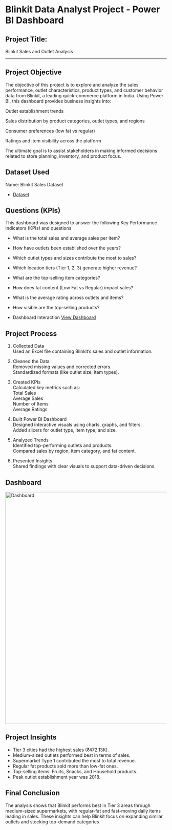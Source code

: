 #  Blinkit Data Analyst Project - Power BI Dashboard

##  Project Title:

Blinkit Sales and Outlet Analysis


---

## Project Objective

The objective of this project is to explore and analyze the sales performance, outlet characteristics, product types, and customer behavior data from Blinkit, a leading quick-commerce platform in India. Using Power BI, this dashboard provides business insights into:

Outlet establishment trends

Sales distribution by product categories, outlet types, and regions

Consumer preferences (low fat vs regular)

Ratings and item visibility across the platform


The ultimate goal is to assist stakeholders in making informed decisions related to store planning, inventory, and product focus.



##  Dataset Used

Name: Blinkit Sales Dataset

-  <a href="https://github.com/LakshmiNarayana8464/Data-Analysis-Dashboard/blob/main/BlinkIT_Grocery_Data.xlsx">Dataset</a>

## Questions (KPIs)

This dashboard was designed to answer the following Key Performance Indicators (KPIs) and questions
-  What is the total sales and average sales per item?
-  How have outlets been established over the years?
-  Which outlet types and sizes contribute the most to sales?
-  Which location tiers (Tier 1, 2, 3) generate higher revenue?
-  What are the top-selling item categories?
-  How does fat content (Low Fat vs Regular) impact sales?
-  What is the average rating across outlets and items?
-  How visible are the top-selling products?

-  Dashboard Interaction <a href="https://github.com/LakshmiNarayana8464/Data-Analysis-Dashboard/blob/main/Dashboard.png">View Dashboard</a>

## Project Process 

1. Collected Data <br>
   Used an Excel file containing Blinkit’s sales and outlet information.

2. Cleaned the Data <br>
   Removed missing values and corrected errors. <br>
   Standardized formats (like outlet size, item types).

3. Created KPIs <br>
   Calculated key metrics such as: <br>
   Total Sales <br>
   Average Sales <br>
   Number of Items <br>
   Average Ratings <br>

4. Built Power BI Dashboard <br>
   Designed interactive visuals using charts, graphs, and filters. <br>
   Added slicers for outlet type, item type, and size. <br>

5. Analyzed Trends <br>
   Identified top-performing outlets and products. <br>
   Compared sales by region, item category, and fat content. <br>

6. Presented Insights <br>
   Shared findings with clear visuals to support data-driven decisions. <br>

## Dashboard
<img width="1318" height="725" alt="Dashboard" src="https://github.com/user-attachments/assets/0350acd8-a461-45a9-9c77-824e840ce60c" />

## Project Insights

- Tier 3 cities had the highest sales (₹472.13K).
- Medium-sized outlets performed best in terms of sales.
- Supermarket Type 1 contributed the most to total revenue.
- Regular fat products sold more than low-fat ones.
- Top-selling items: Fruits, Snacks, and Household products.
- Peak outlet establishment year was 2018.

## Final Conclusion

The analysis shows that Blinkit performs best in Tier 3 areas through medium-sized supermarkets, with regular-fat and fast-moving daily items leading in sales. These insights can help Blinkit focus on expanding similar outlets and stocking top-demand categories







